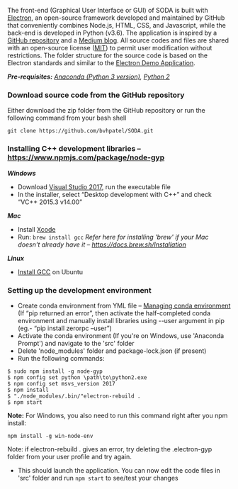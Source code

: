 The front-end (Graphical User Interface or GUI) of SODA is built with [Electron](https://www.electronjs.org/), an open-source framework developed and maintained by GitHub that conveniently combines Node.js, HTML, CSS, and Javascript, while the back-end is developed in Python (v3.6). The application is inspired by a [GitHub repository](https://github.com/fyears/electron-python-example) and a [Medium blog](https://medium.com/@abulka/electron-python-4e8c807bfa5e). All source codes and files are shared with an open-source license ([MIT](https://github.com/bvhpatel/SODA/wiki/LICENSE)) to permit user modification without restrictions. The folder structure for the source code is based on the Electron standards and similar to the [Electron Demo Application](https://github.com/electron/electron-api-demos).

_**Pre-requisites:**_ _[Anaconda (Python 3 version)](https://www.anaconda.com/products/individual), [Python 2](https://www.python.org/downloads/)_

### Download source code from the GitHub repository
Either download the zip folder from the GitHub repository or run the following command from your bash shell

```
git clone https://github.com/bvhpatel/SODA.git
```

### Installing C++ development libraries – https://www.npmjs.com/package/node-gyp

_**Windows**_
* Download [Visual Studio 2017](https://download.visualstudio.microsoft.com/download/pr/dfb60031-5f2b-4236-a36b-25a0197459bc/789aa74d8838804c37e2d0ea484e5d9a4958bc5cc5d2f6132542f2b637b9c17d/vs_Community.exe), run the executable file
* In the installer, select “Desktop development with C++” and check “VC++ 2015.3 v14.00”

_**Mac**_
* Install [Xcode](https://developer.apple.com/download/)
* Run: `brew install gcc`
_Refer here for installing 'brew' if your Mac doesn't already have it – https://docs.brew.sh/Installation_

**_Linux_**
* [Install GCC](https://linuxize.com/post/how-to-install-gcc-compiler-on-ubuntu-18-04/) on Ubuntu

### Setting up the development environment
* Create conda environment from YML file – [Managing conda environment](https://docs.conda.io/projects/conda/en/latest/user-guide/tasks/manage-environments.html)
(If “pip returned an error”, then activate the half-completed conda environment and manually install libraries using --user argument in pip (eg.- “pip install zerorpc –user”)
* Activate the conda environment (If you're on Windows, use 'Anaconda Prompt') and navigate to the 'src' folder
* Delete 'node_modules' folder and package-lock.json (if present)
* Run the following commands:
```
$ sudo npm install -g node-gyp
$ npm config set python \path\to\python2.exe
$ npm config set msvs_version 2017
$ npm install
$ "./node_modules/.bin/"electron-rebuild .
$ npm start
```
**Note:** For Windows, you also need to run this command right after you npm install: 
```
npm install -g win-node-env
```


Note: if electron-rebuild . gives an error, try deleting the .electron-gyp folder from your user profile and try again.
* This should launch the application. You can now edit the code files in 'src' folder and run `npm start` to see/test your changes

